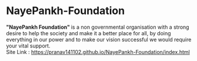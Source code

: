 # NayePankh-Foundation
 <strong>"NayePankh Foundation" </strong>  is a non governmental organisation with a strong desire to help the society and make it a better place for all, by doing everything in our power and to make our vision successful we would require your vital support. <br>
Site Link : https://pranav141102.github.io/NayePankh-Foundation/index.html
